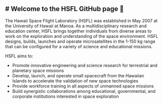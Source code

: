 ## # Welcome to the HSFL GitHub page 👋

<!--

**Here are some ideas to get you started:**

🙋‍♀️ A short introduction - what is your organization all about?
🌈 Contribution guidelines - how can the community get involved?
👩‍💻 Useful resources - where can the community find your docs? Is there anything else the community should know?
🍿 Fun facts - what does your team eat for breakfast?
🧙 Remember, you can do mighty things with the power of [Markdown](https://docs.github.com/github/writing-on-github/getting-started-with-writing-and-formatting-on-github/basic-writing-and-formatting-syntax)
-->

The Hawaii Space Flight Laboratory (HSFL) was established in May 2007 at the University of Hawaii at Manoa. As a multidisciplinary research and education center, HSFL brings together individuals from diverse areas to work on the exploration and understanding of the space environment. HSFL designs, builds, launches and operate microsatellites in the 1-150 kg range that can be configured for a variety of science and educational missions.

HSFL aims to:

- Promote innovative engineering and science research for terrestrial and planetary space missions
- Develop, launch, and operate small spacecraft from the Hawaiian Islands to accelerate the validation of new space technologies
- Provide workforce training in all aspects of unmanned space missions
- Build synergistic collaborations among educational, governmental, and corporate institutions interested in space exploration
